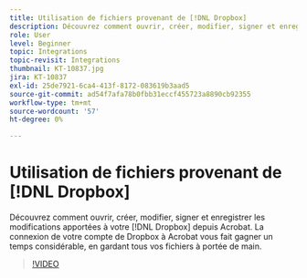 ```yaml
---
title: Utilisation de fichiers provenant de [!DNL Dropbox]
description: Découvrez comment ouvrir, créer, modifier, signer et enregistrer les modifications apportées à votre [!DNL Dropbox] fichiers depuis Acrobat
role: User
level: Beginner
topic: Integrations
topic-revisit: Integrations
thumbnail: KT-10837.jpg
jira: KT-10837
exl-id: 25de7921-6ca4-413f-8172-083619b3aad5
source-git-commit: ad54f7afa78b0fbb31eccf455723a8890cb92355
workflow-type: tm+mt
source-wordcount: '57'
ht-degree: 0%

---
```


# Utilisation de fichiers provenant de [!DNL Dropbox]

Découvrez comment ouvrir, créer, modifier, signer et enregistrer les modifications apportées à votre [!DNL Dropbox] depuis Acrobat. La connexion de votre compte de Dropbox à Acrobat vous fait gagner un temps considérable, en gardant tous vos fichiers à portée de main.

>[!VIDEO](https://video.tv.adobe.com/v/3409411?quality=12&learn=on&hidetitle=true)
